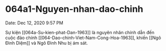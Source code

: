 # 064a1-Nguyen-nhan-dao-chinh

Date: Dec 12, 2020 9:57 PM

Sự kiện [[064a-Su-kien-phat-Dan-1963]] là nguyên nhân chính dẫn đến cuộc đảo chính [[064-Dao-chinh-Viet-Nam-Cong-Hoa-1963]], khiến [[Ngô Đình Diệm]] và Ngô Đình Nhu bị ám sát.